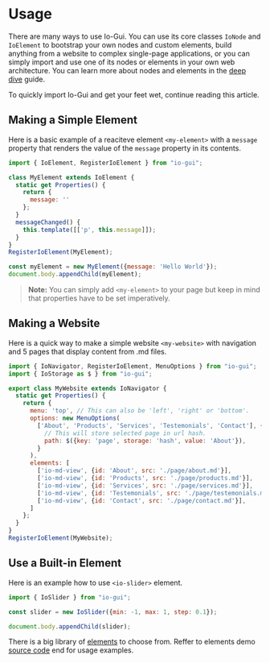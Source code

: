 # Usage

There are many ways to use Io-Gui. You can use its core classes `IoNode` and `IoElement` to bootstrap your own nodes and custom elements, build anything from a website to complex single-page applications, or you can simply import and use one of its nodes or elements in your own web architecture. You can learn more about nodes and elements in the [deep dive] guide.

 To quickly import Io-Gui and get your feet wet, continue reading this article.

## Making a Simple Element

Here is a basic example of a reaciteve element `<my-element>` with a `message` property that renders the value of the `message` property in its contents.

```javascript
import { IoElement, RegisterIoElement } from "io-gui";

class MyElement extends IoElement {
  static get Properties() {
    return {
      message: ''
    };
  }
  messageChanged() {
    this.template([['p', this.message]]);
  }
}
RegisterIoElement(MyElement);

const myElement = new MyElement({message: 'Hello World'});
document.body.appendChild(myElement);
```

> **Note:** You can simply add `<my-element>` to your page but keep in mind that properties have to be set imperatively.

## Making a Website

Here is a quick way to make a simple website `<my-website>` with navigation and 5 pages that display content from .md files. 

```javascript
import { IoNavigator, RegisterIoElement, MenuOptions } from "io-gui";
import { IoStorage as $ } from "io-gui";

export class MyWebsite extends IoNavigator {
  static get Properties() {
    return {
      menu: 'top', // This can also be 'left', 'right' or 'bottom'.
      options: new MenuOptions(
        ['About', 'Products', 'Services', 'Testemonials', 'Contact'], {
          // This will store selected page in url hash.
          path: $({key: 'page', storage: 'hash', value: 'About'}),
        }
      ),
      elements: [
        ['io-md-view', {id: 'About', src: './page/about.md'}],
        ['io-md-view', {id: 'Products', src: './page/products.md'}],
        ['io-md-view', {id: 'Services', src: './page/services.md'}],
        ['io-md-view', {id: 'Testemonials', src: './page/testemonials.md'}],
        ['io-md-view', {id: 'Contact', src: './page/contact.md'}],
      ]
    };
  }
}
RegisterIoElement(MyWebsite);
```


## Use a Built-in Element

Here is an example how to use `<io-slider>` element.

```javascript
import { IoSlider } from "io-gui";

const slider = new IoSlider({min: -1, max: 1, step: 0.1});

document.body.appendChild(slider);
```

There is a big library of [elements] to choose from. Reffer to elements demo [source code] end for usage examples.

[deep dive]: https://iogui.dev/io/#path=Docs,Deep%20Dive
[elements]: https://iogui.dev/io/#path=Demos,Elements
[source code]: https://github.com/io-gui/io/blob/main/demos/elements-dev.js